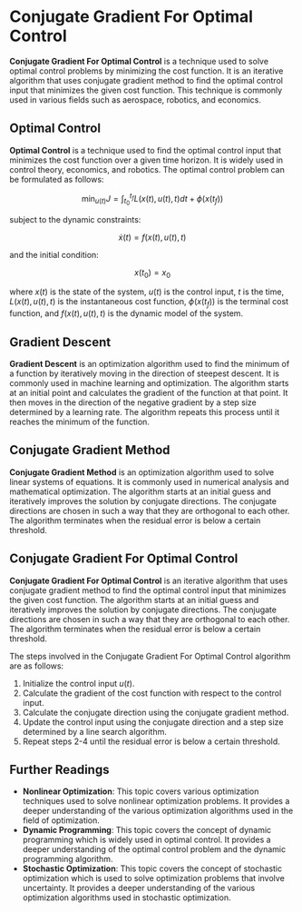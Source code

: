 # Conjugate Gradient For Optimal Control

**Conjugate Gradient For Optimal Control** is a technique used to solve optimal control problems by minimizing the cost function. It is an iterative algorithm that uses conjugate gradient method to find the optimal control input that minimizes the given cost function. This technique is commonly used in various fields such as aerospace, robotics, and economics.

## Optimal Control

**Optimal Control** is a technique used to find the optimal control input that minimizes the cost function over a given time horizon. It is widely used in control theory, economics, and robotics. The optimal control problem can be formulated as follows:

$$
\min_{u(t)} J = \int_{t_0}^{t_f} L(x(t), u(t), t) dt + \phi(x(t_f))
$$

subject to the dynamic constraints:

$$
\dot{x}(t) = f(x(t), u(t), t)
$$

and the initial condition:

$$
x(t_0) = x_0
$$

where $x(t)$ is the state of the system, $u(t)$ is the control input, $t$ is the time, $L(x(t), u(t), t)$ is the instantaneous cost function, $\phi(x(t_f))$ is the terminal cost function, and $f(x(t), u(t), t)$ is the dynamic model of the system.

## Gradient Descent

**Gradient Descent** is an optimization algorithm used to find the minimum of a function by iteratively moving in the direction of steepest descent. It is commonly used in machine learning and optimization. The algorithm starts at an initial point and calculates the gradient of the function at that point. It then moves in the direction of the negative gradient by a step size determined by a learning rate. The algorithm repeats this process until it reaches the minimum of the function.

## Conjugate Gradient Method

**Conjugate Gradient Method** is an optimization algorithm used to solve linear systems of equations. It is commonly used in numerical analysis and mathematical optimization. The algorithm starts at an initial guess and iteratively improves the solution by conjugate directions. The conjugate directions are chosen in such a way that they are orthogonal to each other. The algorithm terminates when the residual error is below a certain threshold.

## Conjugate Gradient For Optimal Control

**Conjugate Gradient For Optimal Control** is an iterative algorithm that uses conjugate gradient method to find the optimal control input that minimizes the given cost function. The algorithm starts at an initial guess and iteratively improves the solution by conjugate directions. The conjugate directions are chosen in such a way that they are orthogonal to each other. The algorithm terminates when the residual error is below a certain threshold.

The steps involved in the Conjugate Gradient For Optimal Control algorithm are as follows:

1. Initialize the control input $u(t)$.
2. Calculate the gradient of the cost function with respect to the control input.
3. Calculate the conjugate direction using the conjugate gradient method.
4. Update the control input using the conjugate direction and a step size determined by a line search algorithm.
5. Repeat steps 2-4 until the residual error is below a certain threshold.

## Further Readings

- **Nonlinear Optimization**: This topic covers various optimization techniques used to solve nonlinear optimization problems. It provides a deeper understanding of the various optimization algorithms used in the field of optimization.
- **Dynamic Programming**: This topic covers the concept of dynamic programming which is widely used in optimal control. It provides a deeper understanding of the optimal control problem and the dynamic programming algorithm.
- **Stochastic Optimization**: This topic covers the concept of stochastic optimization which is used to solve optimization problems that involve uncertainty. It provides a deeper understanding of the various optimization algorithms used in stochastic optimization.
